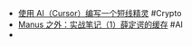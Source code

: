 - [使用 AI（Cursor）编写一个短线精灵](https://x.com/follow_clues/status/1948241890413076907) #Crypto
- [Manus 之外：实战笔记（1）薛定谔的缓存](https://mp.weixin.qq.com/s/A0D4wF1yv3nC3wye5Hcb4g) #AI
-